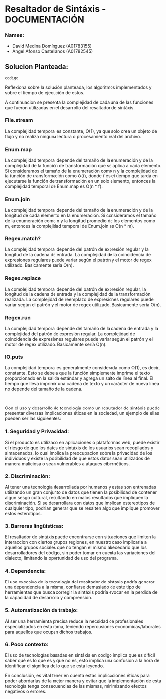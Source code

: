 # Resaltador de Sintáxis - DOCUMENTACIÓN


### Names:
- David Medina Domínguez (A01783155)
- Angel Afonso Castellanos (A01782545)

## Solucion Planteada:

```{elixir}
codigo
```

Reflexiona sobre la solución planteada, los algoritmos implementados y sobre el tiempo de ejecución de estos.



A continuacion se presenta la complejidad de cada una de las funciones que fueron utilizadas en el desarrollo del resaltador de sintáxis.

### File.stream

La complejidad temporal es constante, O(1), ya que solo crea un objeto de flujo y no realiza ninguna lectura o procesamiento real del archivo.

### Enum.map

La complejidad temporal depende del tamaño de la enumeración y de la complejidad de la función de transformación que se aplica a cada elemento. Si consideramos el tamaño de la enumeración como n y la complejidad de la función de transformación como O(f), donde f es el tiempo que tarda en ejecutarse la función de transformación en un solo elemento, entonces la complejidad temporal de Enum.map es O(n * f).

### Enum.join

La complejidad temporal depende del tamaño de la enumeración y de la longitud de cada elemento en la enumeración. Si consideramos el tamaño de la enumeración como n y la longitud promedio de los elementos como m, entonces la complejidad temporal de Enum.join es O(n * m).

### Regex.match?

La complejidad temporal depende del patrón de expresión regular y la longitud de la cadena de entrada. La complejidad de la coincidencia de expresiones regulares puede variar según el patrón y el motor de regex utilizado. Basicamente sería O(n).

### Regex.replace

La complejidad temporal depende del patrón de expresión regular, la longitud de la cadena de entrada y la complejidad de la transformación realizada. La complejidad de reemplazo de expresiones regulares puede variar según el patrón y el motor de regex utilizado. Basicamente sería O(n).

### Regex.run

La complejidad temporal depende del tamaño de la cadena de entrada y la complejidad del patrón de expresión regular. La complejidad de coincidencia de expresiones regulares puede variar según el patrón y el motor de regex utilizado. Basicamente sería O(n).

### IO.puts

La complejidad temporal es generalmente considerada como O(1), es decir, constante. Esto se debe a que la función simplemente imprime el texto proporcionado en la salida estándar y agrega un salto de línea al final. El tiempo que lleva imprimir una cadena de texto y un carácter de nueva línea no depende del tamaño de la cadena.

<br>

Con el uso y desarrollo de tecnología como un resultador de sintáxis puede presentar diversas implicaciones éticas en la sociedad, un ejemplo de ellas pueden ser las siguieentes:

### 1. Seguridad y Privacidad: 
Si el producto es utilizado en aplicaciones o plataformas web, puede existir el riesgo de que los datos de sintáxis de los usuarios sean recopilados y almacenados, lo cual implica la preocupacion sobre la privacidad de los individuos y existe la posibilidad de que estos datos sean utilizados de manera maliciosa o sean vulnerables a ataques cibernéticos.

### 2. Discriminación: 
Al tener una tecnología desarrollada por humanos y estas son entrenadas utilizando un gran conjunto de datos que tienen la posibilidad de contener algun sesgo cultural, resultando en malos resultados que impliquen la discriminación. Si se desarrollara con datos que implican estereotipos de cualquier tipo, podrian generar que se resalten algo que implique promover estos esterotipos.

### 3. Barreras lingüisticas:
El resaltador de sintáxis puede encontrarse con situaciones que limiten la interaccion con ciertos grupos regiones, en nuestro caso implicaria a aquellos grupos sociales que no tengan el mismo abecedario que los desarrolladores del código, sin poder tomar en cuenta las variaciones del dialecto, limitando la oportunidad de uso del programa.

### 4. Dependencia:
El uso excesivo de la tecnologia del resaltador de sintaxis podría generar una dependencia a la misma, confiarse demasiado de este tipo de herramientas que busca corregir la sintáxis podría evocar en la perdida de la capacidad de desarrollo y comprensión.

### 5. Automatización de trabajo:
Al ser una herramienta precisa reduce la necsidad de profesionales especializados en esta rama, teniendo repercusiones economicas/laborales para aquellos que ocupan dichos trabajos.

### 6. Poco contexto:
El uso de tecnologías basadas en sintáxis en codigo implica que es difícil saber qué es lo que es y qué no es, esto implica una confusion a la hora de identificar el significa de lo que se esta leyendo.

En conclusión, es vital tener en cuenta estas implicaciones éticas para poder abordarlas de la mejor manera y evitar que la implementación de esta tecnología tenga consecuencias de las mismas, minimizando efectos negativos o errores.
